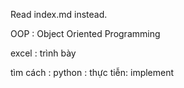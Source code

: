 Read index.md instead.

OOP : Object Oriented Programming

excel : trình bày

tìm cách : python : thực tiễn: implement

